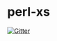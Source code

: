 # perl-xs

[![Gitter](https://badges.gitter.im/vickenty/perl-xs.svg)](https://gitter.im/vickenty/perl-xs?utm_source=badge&utm_medium=badge&utm_campaign=pr-badge&utm_content=badge)